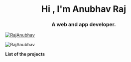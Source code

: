 <!--       -->
<h1 align="center">
    Hi , I'm Anubhav Raj
</h1>

<h3 align="center">
    A web and app developer.
</h3>

<p align="left"> 
    <a href="https://github.com/ryo-ma/github-profile-trophy">
        <img src="https://github-profile-trophy.vercel.app/?username=RajAnubhav&column=8" alt="RajAnubhav" />
    </a>
</p>
<p>
    <img align="center" src="https://github-readme-stats.vercel.app/api/top-langs?username=RajAnubhav&show_icons=true&locale=en&layout=compact" alt="RajAnubhav" />
</p>

<strong>List of the projects</strong>
